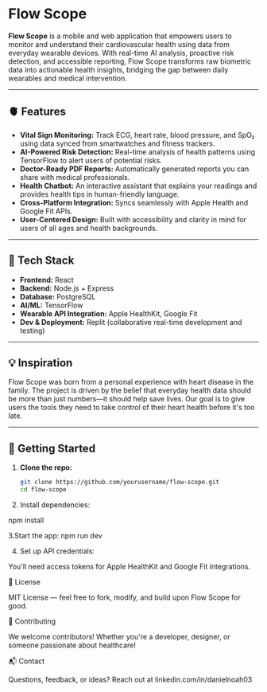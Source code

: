 # Flow Scope

**Flow Scope** is a mobile and web application that empowers users to monitor and understand their cardiovascular health using data from everyday wearable devices. With real-time AI analysis, proactive risk detection, and accessible reporting, Flow Scope transforms raw biometric data into actionable health insights, bridging the gap between daily wearables and medical intervention.

---

## 🫀 Features

- **Vital Sign Monitoring:** Track ECG, heart rate, blood pressure, and SpO₂ using data synced from smartwatches and fitness trackers.
- **AI-Powered Risk Detection:** Real-time analysis of health patterns using TensorFlow to alert users of potential risks.
- **Doctor-Ready PDF Reports:** Automatically generated reports you can share with medical professionals.
- **Health Chatbot:** An interactive assistant that explains your readings and provides health tips in human-friendly language.
- **Cross-Platform Integration:** Syncs seamlessly with Apple Health and Google Fit APIs.
- **User-Centered Design:** Built with accessibility and clarity in mind for users of all ages and health backgrounds.

---

## 🧰 Tech Stack

- **Frontend:** React  
- **Backend:** Node.js + Express  
- **Database:** PostgreSQL  
- **AI/ML:** TensorFlow  
- **Wearable API Integration:** Apple HealthKit, Google Fit  
- **Dev & Deployment:** Replit (collaborative real-time development and testing)

---

## 💡 Inspiration

Flow Scope was born from a personal experience with heart disease in the family. The project is driven by the belief that everyday health data should be more than just numbers—it should help save lives. Our goal is to give users the tools they need to take control of their heart health before it's too late.

---

## 🚀 Getting Started

1. **Clone the repo:**
   ```bash
   git clone https://github.com/yourusername/flow-scope.git
   cd flow-scope
2. Install dependencies:
   
npm install

3.Start the app:
npm run dev

4. Set up API credentials:

You'll need access tokens for Apple HealthKit and Google Fit integrations.

📄 License

MIT License — feel free to fork, modify, and build upon Flow Scope for good.

🙌 Contributing

We welcome contributors! Whether you're a developer, designer, or someone passionate about healthcare!

📬 Contact

Questions, feedback, or ideas? Reach out at linkedin.com/in/danielnoah03

